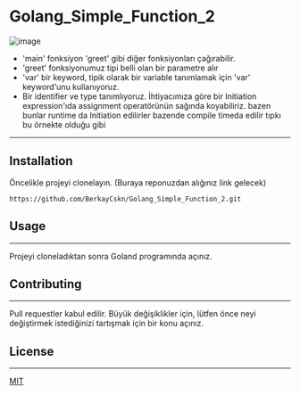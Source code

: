 # Golang_Simple_Function_2
![image](https://user-images.githubusercontent.com/101183663/159086741-5d3f6470-fa29-4c7c-aa6f-4fc8c3241349.png)


* 'main' fonksiyon 'greet' gibi diğer fonksiyonları çağırabilir. 
* 'greet' fonksiyonumuz tipi belli olan bir parametre alır
* 'var' bir keyword, tipik olarak bir variable tanımlamak için 'var' keyword'unu kullanıyoruz.
*  Bir identifier ve type tanımlıyoruz. İhtiyacımıza göre bir Initiation expression'ıda assignment operatörünün sağında koyabiliriz. bazen bunlar runtime da Initiation edilirler bazende compile timeda edilir tıpkı bu örnekte olduğu gibi
 
 

-----------------------------------------------------------------------------------------------------------------------------------
## Installation
Öncelikle projeyi clonelayın. (Buraya reponuzdan alığınız link gelecek)

`https://github.com/BerkayCskn/Golang_Simple_Function_2.git`

## Usage
-----------------------------------------------------------------------------------------------------------------------------------
Projeyi cloneladıktan sonra Goland programında açınız.

## Contributing
-----------------------------------------------------------------------------------------------------------------------------------
Pull requestler kabul edilir. Büyük değişiklikler için, lütfen önce neyi değiştirmek istediğinizi tartışmak için bir konu açınız.

## License
-----------------------------------------------------------------------------------------------------------------------------------

[MIT](https://choosealicense.com/licenses/mit/)
